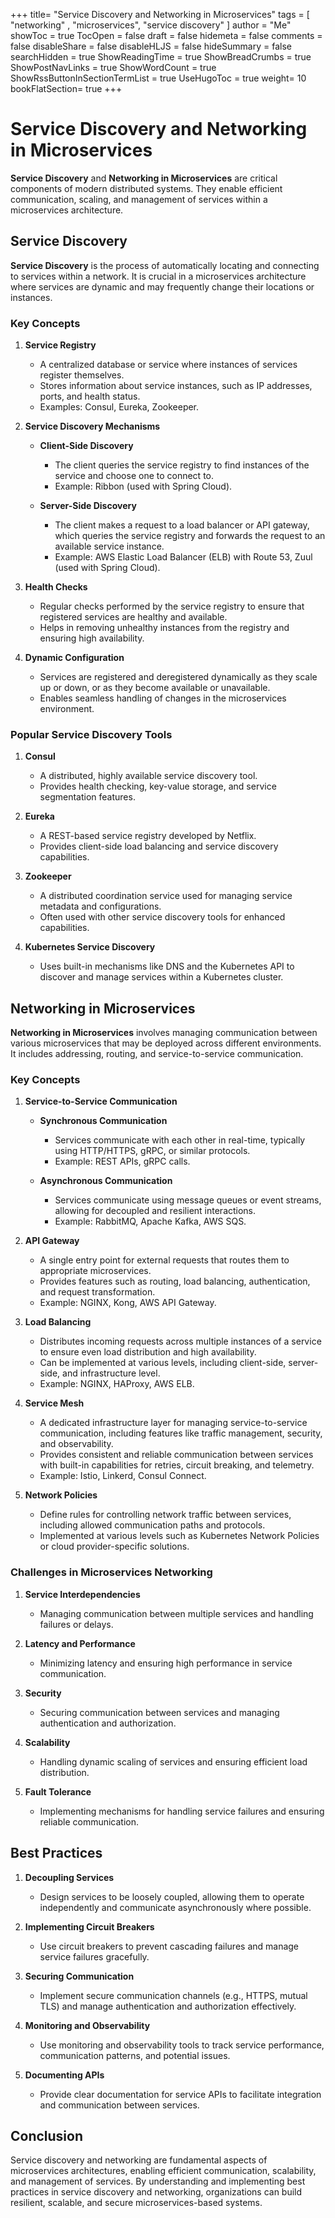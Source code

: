 +++
title= "Service Discovery and Networking in Microservices"
tags = [ "networking" , "microservices", "service discovery" ]
author = "Me"
showToc = true
TocOpen = false
draft = false
hidemeta = false
comments = false
disableShare = false
disableHLJS = false
hideSummary = false
searchHidden = true
ShowReadingTime = true
ShowBreadCrumbs = true
ShowPostNavLinks = true
ShowWordCount = true
ShowRssButtonInSectionTermList = true
UseHugoToc = true
weight= 10
bookFlatSection= true
+++

# Service Discovery and Networking in Microservices

**Service Discovery** and **Networking in Microservices** are critical components of modern distributed systems. They enable efficient communication, scaling, and management of services within a microservices architecture.

## Service Discovery

**Service Discovery** is the process of automatically locating and connecting to services within a network. It is crucial in a microservices architecture where services are dynamic and may frequently change their locations or instances.

### Key Concepts

1. **Service Registry**
   - A centralized database or service where instances of services register themselves.
   - Stores information about service instances, such as IP addresses, ports, and health status.
   - Examples: Consul, Eureka, Zookeeper.

2. **Service Discovery Mechanisms**
   - **Client-Side Discovery**
     - The client queries the service registry to find instances of the service and choose one to connect to.
     - Example: Ribbon (used with Spring Cloud).

   - **Server-Side Discovery**
     - The client makes a request to a load balancer or API gateway, which queries the service registry and forwards the request to an available service instance.
     - Example: AWS Elastic Load Balancer (ELB) with Route 53, Zuul (used with Spring Cloud).

3. **Health Checks**
   - Regular checks performed by the service registry to ensure that registered services are healthy and available.
   - Helps in removing unhealthy instances from the registry and ensuring high availability.

4. **Dynamic Configuration**
   - Services are registered and deregistered dynamically as they scale up or down, or as they become available or unavailable.
   - Enables seamless handling of changes in the microservices environment.

### Popular Service Discovery Tools

1. **Consul**
   - A distributed, highly available service discovery tool.
   - Provides health checking, key-value storage, and service segmentation features.

2. **Eureka**
   - A REST-based service registry developed by Netflix.
   - Provides client-side load balancing and service discovery capabilities.

3. **Zookeeper**
   - A distributed coordination service used for managing service metadata and configurations.
   - Often used with other service discovery tools for enhanced capabilities.

4. **Kubernetes Service Discovery**
   - Uses built-in mechanisms like DNS and the Kubernetes API to discover and manage services within a Kubernetes cluster.

## Networking in Microservices

**Networking in Microservices** involves managing communication between various microservices that may be deployed across different environments. It includes addressing, routing, and service-to-service communication.

### Key Concepts

1. **Service-to-Service Communication**
   - **Synchronous Communication**
     - Services communicate with each other in real-time, typically using HTTP/HTTPS, gRPC, or similar protocols.
     - Example: REST APIs, gRPC calls.

   - **Asynchronous Communication**
     - Services communicate using message queues or event streams, allowing for decoupled and resilient interactions.
     - Example: RabbitMQ, Apache Kafka, AWS SQS.

2. **API Gateway**
   - A single entry point for external requests that routes them to appropriate microservices.
   - Provides features such as routing, load balancing, authentication, and request transformation.
   - Example: NGINX, Kong, AWS API Gateway.

3. **Load Balancing**
   - Distributes incoming requests across multiple instances of a service to ensure even load distribution and high availability.
   - Can be implemented at various levels, including client-side, server-side, and infrastructure level.
   - Example: NGINX, HAProxy, AWS ELB.

4. **Service Mesh**
   - A dedicated infrastructure layer for managing service-to-service communication, including features like traffic management, security, and observability.
   - Provides consistent and reliable communication between services with built-in capabilities for retries, circuit breaking, and telemetry.
   - Example: Istio, Linkerd, Consul Connect.

5. **Network Policies**
   - Define rules for controlling network traffic between services, including allowed communication paths and protocols.
   - Implemented at various levels such as Kubernetes Network Policies or cloud provider-specific solutions.

### Challenges in Microservices Networking

1. **Service Interdependencies**
   - Managing communication between multiple services and handling failures or delays.

2. **Latency and Performance**
   - Minimizing latency and ensuring high performance in service communication.

3. **Security**
   - Securing communication between services and managing authentication and authorization.

4. **Scalability**
   - Handling dynamic scaling of services and ensuring efficient load distribution.

5. **Fault Tolerance**
   - Implementing mechanisms for handling service failures and ensuring reliable communication.

## Best Practices

1. **Decoupling Services**
   - Design services to be loosely coupled, allowing them to operate independently and communicate asynchronously where possible.

2. **Implementing Circuit Breakers**
   - Use circuit breakers to prevent cascading failures and manage service failures gracefully.

3. **Securing Communication**
   - Implement secure communication channels (e.g., HTTPS, mutual TLS) and manage authentication and authorization effectively.

4. **Monitoring and Observability**
   - Use monitoring and observability tools to track service performance, communication patterns, and potential issues.

5. **Documenting APIs**
   - Provide clear documentation for service APIs to facilitate integration and communication between services.

## Conclusion

Service discovery and networking are fundamental aspects of microservices architectures, enabling efficient communication, scalability, and management of services. By understanding and implementing best practices in service discovery and networking, organizations can build resilient, scalable, and secure microservices-based systems.
